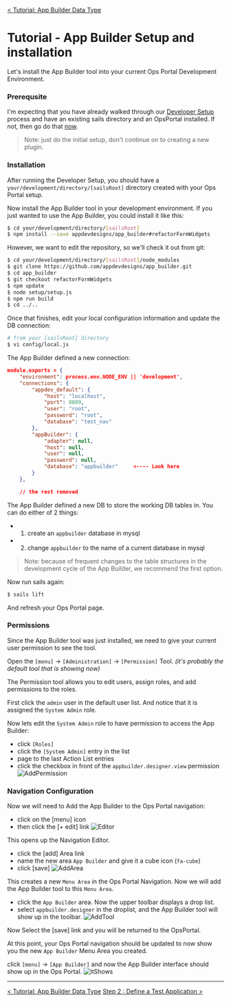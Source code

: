 [< Tutorial: App Builder Data Type](tutorial.md)
# Tutorial - App Builder Setup and installation
Let's install the App Builder tool into your current Ops Portal Development Environment.

### Prerequsite
I'm expecting that you have already walked through our [Developer Setup](../../develop/develop_setup.md) process and have an existing sails directory and an OpsPortal installed.  If not, then go do that [now](../../develop/develop_setup.md).
>Note: just do the initial setup, don't continue on to creating a new plugin.


### Installation

After running the Developer Setup, you should have a `your/development/directory/[sailsRoot]` directory created with your Ops Portal setup.

Now install the App Builder tool in your development environment.  If you just wanted to use the App Builder, you could install it like this:
```sh
$ cd your/development/directory/[sailsRoot]
$ npm install --save appdevdesigns/app_builder#refactorFormWidgets
```

However, we want to edit the repository, so we'll check it out from git:
```sh
$ cd your/development/directory/[sailsRoot]/node_modules
$ git clone https://github.com/appdevdesigns/app_builder.git
$ cd app_builder
$ git checkout refactorFormWidgets
$ npm update
$ node setup/setup.js
$ npm run build
$ cd ../..
```

Once that finishes, edit your local configuration information and update the DB connection:
```sh
# from your [sailsRoot] directory
$ vi config/local.js
```

The App Builder defined a new connection:
```json
module.exports = {
    "environment": process.env.NODE_ENV || 'development',
    "connections": {
        "appdev_default": {
            "host": "localhost",
            "port": 8889,
            "user": "root",
            "password": "root",
            "database": "test_nav"
        },
        "appBuilder": {
            "adapter": null,
            "host": null,
            "user": null,
            "password": null,
            "database": "appbuilder"     <---- Look here
        }
    },

    // the rest removed
```

The App Builder defined a new DB to store the working DB tables in.  You can do either of 2 things:

+ 1) create an `appbuilder` database in mysql 
+ 2) change `appbuilder` to the name of a current database in mysql

>Note: because of frequent changes to the table structures in the development cycle of the App Builder, we recommend the first option.


Now run sails again:
```sh
$ sails lift
```

And refresh your Ops Portal page.  



### Permissions
Since the App Builder tool was just installed, we need to give your current user permission to see the tool.

Open the `[menu]` -> `[Administration]` -> `[Permission]`  Tool.
_(it's probably the default tool that is showing now)_

The Permission tool allows you to edit users, assign roles, and add permissions to the roles.

First click the `admin` user in the default user list.  And notice that it is assigned the `System Admin` role.

Now lets edit the `System Admin` role to have permission to access the App Builder:

+ click `[Roles]`
+ click the `[System Admin]` entry in the list
+ page to the last Action List entries
+ click the checkbox in front of the `appbuilder.designer.view` permission
![AddPermission](images/step1_addPermission.png "Add Permission")




### Navigation Configuration

Now we will need to Add the App Builder to the Ops Portal navigation:

+ click on the [menu] icon
+ then click the [+ edit] link
![Editor](images/step1_navEditorOpen.png "Nav Editor Open")

This opens up the Navigation Editor.

+ click the [add] Area link
+ name the new area `App Builder` and give it a cube icon (`fa-cube`)
+ click [save]
![AddArea](images/step1_addArea.png "Add Area")

This creates a new `Menu Area` in the Ops Portal Navigation.  Now we will add the App Builder tool to this `Menu Area`.

+ click the `App Builder` area.  Now the upper toolbar displays a drop list.
+ select `appbuilder.designer` in the droplist, and the App Builder tool will show up in the toolbar.
![AddTool](images/step1_addTool.png "Add Tool")

Now Select the [save] link and you will be returned to the OpsPortal.


At this point, your Ops Portal navigation should be updated to now show you the new `App Builder` Menu Area you created.

click `[menu]` -> `[App Builder]`  and now the App Builder interface should show up in the Ops Portal.
![itShows](images/step1_itShows.png "App Builder")

---
[< Tutorial: App Builder Data Type](tutorial.md)
[Step 2 : Define a Test Application >](tutorial_step2.md) 
